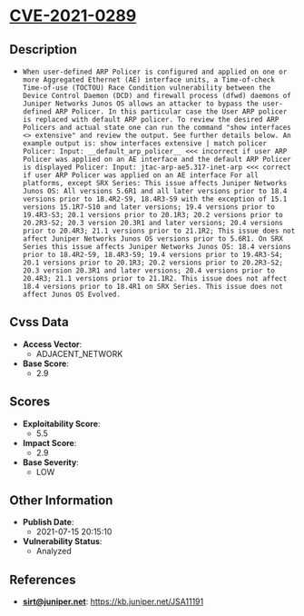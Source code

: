 
# [CVE-2021-0289](https://cve.mitre.org/cgi-bin/cvename.cgi?name=CVE-2021-0289)

## Description

- `When user-defined ARP Policer is configured and applied on one or more Aggregated Ethernet (AE) interface units, a Time-of-check Time-of-use (TOCTOU) Race Condition vulnerability between the Device Control Daemon (DCD) and firewall process (dfwd) daemons of Juniper Networks Junos OS allows an attacker to bypass the user-defined ARP Policer. In this particular case the User ARP policer is replaced with default ARP policer. To review the desired ARP Policers and actual state one can run the command "show interfaces <> extensive" and review the output. See further details below. An example output is: show interfaces extensive | match policer Policer: Input: __default_arp_policer__ <<< incorrect if user ARP Policer was applied on an AE interface and the default ARP Policer is displayed Policer: Input: jtac-arp-ae5.317-inet-arp <<< correct if user ARP Policer was applied on an AE interface For all platforms, except SRX Series: This issue affects Juniper Networks Junos OS: All versions 5.6R1 and all later versions prior to 18.4 versions prior to 18.4R2-S9, 18.4R3-S9 with the exception of 15.1 versions 15.1R7-S10 and later versions; 19.4 versions prior to 19.4R3-S3; 20.1 versions prior to 20.1R3; 20.2 versions prior to 20.2R3-S2; 20.3 version 20.3R1 and later versions; 20.4 versions prior to 20.4R3; 21.1 versions prior to 21.1R2; This issue does not affect Juniper Networks Junos OS versions prior to 5.6R1. On SRX Series this issue affects Juniper Networks Junos OS: 18.4 versions prior to 18.4R2-S9, 18.4R3-S9; 19.4 versions prior to 19.4R3-S4; 20.1 versions prior to 20.1R3; 20.2 versions prior to 20.2R3-S2; 20.3 version 20.3R1 and later versions; 20.4 versions prior to 20.4R3; 21.1 versions prior to 21.1R2. This issue does not affect 18.4 versions prior to 18.4R1 on SRX Series. This issue does not affect Junos OS Evolved.`

## Cvss Data

- **Access Vector**:
  - ADJACENT_NETWORK
- **Base Score**:
  - 2.9

## Scores

- **Exploitability Score**:
  - 5.5
- **Impact Score**:
  - 2.9
- **Base Severity**:
  - LOW

## Other Information

- **Publish Date**:
  - 2021-07-15 20:15:10
- **Vulnerability Status**:
  - Analyzed

## References

- **sirt@juniper.net**: https://kb.juniper.net/JSA11191
